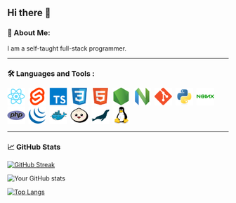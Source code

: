 ## Hi there 👋

<!--
**Dakai/dakai** is a ✨ _special_ ✨ repository because its `README.md` (this file) appears on your GitHub profile.

Here are some ideas to get you started:

- 🔭 I’m currently working on ...
- 🌱 I’m currently learning ...
- 👯 I’m looking to collaborate on ...
- 🤔 I’m looking for help with ...
- 💬 Ask me about ...
- 📫 How to reach me: ...
- 😄 Pronouns: ...
- ⚡ Fun fact: ...
-->

### :rocket: About Me:

I am a self-taught full-stack programmer.

---

### :hammer_and_wrench: Languages and Tools :

<div>
  <img src="https://raw.githubusercontent.com/devicons/devicon/refs/heads/master/icons/react/react-original.svg" title="React" alt="React" width="40" height="40"/>&nbsp;
  <img src="https://raw.githubusercontent.com/devicons/devicon/refs/heads/master/icons/svelte/svelte-original.svg" title="Svelte" alt="Svelte" width="40" height="40"/>&nbsp;
  <img src="https://raw.githubusercontent.com/devicons/devicon/refs/heads/master/icons/typescript/typescript-original.svg" title="JavaScript" alt="JavaScript" width="40" height="40"/>&nbsp;
  <img src="https://raw.githubusercontent.com/devicons/devicon/refs/heads/master/icons/css3/css3-original.svg" title="Svelte" alt="Svelte" width="40" height="40"/>&nbsp;
  <img src="https://raw.githubusercontent.com/devicons/devicon/refs/heads/master/icons/html5/html5-original.svg" title="Svelte" alt="Svelte" width="40" height="40"/>&nbsp;
  <img src="https://raw.githubusercontent.com/devicons/devicon/refs/heads/master/icons/nodejs/nodejs-original.svg" title="NodeJS" alt="NodeJS" width="40" height="40"/>&nbsp;
  <img src="https://raw.githubusercontent.com/devicons/devicon/refs/heads/master/icons/neovim/neovim-original.svg" title="Git" **alt="Git" width="40" height="40"/>&nbsp;
  <img src="https://raw.githubusercontent.com/devicons/devicon/refs/heads/master/icons/git/git-original.svg" title="Git" **alt="Git" width="40" height="40"/>&nbsp;
  <img src="https://raw.githubusercontent.com/devicons/devicon/refs/heads/master/icons/python/python-original.svg" title="Git" **alt="Git" width="40" height="40"/>&nbsp;
  <img src="https://raw.githubusercontent.com/devicons/devicon/refs/heads/master/icons/nginx/nginx-original.svg" title="Git" **alt="Git" width="40" height="40"/>&nbsp;
  <img src="https://raw.githubusercontent.com/devicons/devicon/refs/heads/master/icons/php/php-original.svg" title="Git" **alt="Git" width="40" height="40"/>&nbsp;
  <img src="https://raw.githubusercontent.com/devicons/devicon/refs/heads/master/icons/jquery/jquery-original.svg" title="Svelte" alt="Svelte" width="40" height="40"/>&nbsp;
  <img src="https://raw.githubusercontent.com/devicons/devicon/refs/heads/master/icons/docker/docker-original.svg" title="NodeJS" alt="NodeJS" width="40" height="40"/>&nbsp;
  <img src="https://raw.githubusercontent.com/devicons/devicon/refs/heads/master/icons/bun/bun-original.svg" title="NodeJS" alt="NodeJS" width="40" height="40"/>&nbsp;
  <img src="https://raw.githubusercontent.com/devicons/devicon/refs/heads/master/icons/mariadb/mariadb-original.svg" title="MySQL"  alt="MySQL" width="40" height="40"/>&nbsp;
  <img src="https://raw.githubusercontent.com/devicons/devicon/refs/heads/master/icons/linux/linux-original.svg" title="Git" **alt="Git" width="40" height="40"/>&nbsp;
</div>

---

### 📈 GitHub Stats

[![GitHub Streak](http://github-readme-streak-stats.herokuapp.com?user=dakai)](https://git.io/streak-stats)

![Your GitHub stats](https://github-readme-stats-ten-sable-58.vercel.app/api?username=dakai)

[![Top Langs](https://github-readme-stats-ten-sable-58.vercel.app/api/top-langs/?username=dakai&hide=python)](https://github.com/anuraghazra/github-readme-stats)
